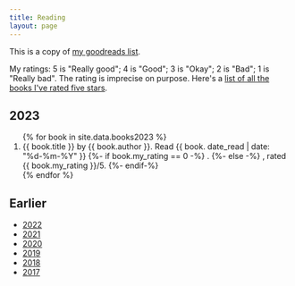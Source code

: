 ```yaml
---
title: Reading
layout: page
---
```


This is a copy of [my goodreads list](https://www.goodreads.com/max_barners).

My ratings: 5 is "Really good"; 4 is "Good"; 3 is "Okay"; 2 is "Bad"; 1 is "Really bad". The rating is imprecise on purpose. Here's a <a href="/reading/five-stars/">list of all the books I've rated five stars</a>.

<h2>2023</h2>

<ol reversed>
{% for book in site.data.books2023 %}
	<li {% if book.my_rating == 5 %}class="five-star"{% endif %}>
		<span class="title">{{ book.title }}</span> by <span class="author">{{ book.author }}</span>. Read {{ book. date_read | date: "%d-%m-%Y" }}
		{%- if book.my_rating == 0 -%}
		.
		{%- else -%}
		, <span class="rating">rated {{ book.my_rating }}/5</span>.
		{%- endif-%}
	</li>
{% endfor %}
</ol>

<h2>Earlier</h2>

<ul>
	<li><a href="/reading/2022">2022</a></li>
	<li><a href="/reading/2021">2021</a></li>
	<li><a href="/reading/2020">2020</a></li>
	<li><a href="/reading/2019">2019</a></li>
	<li><a href="/reading/2018">2018</a></li>
	<li><a href="/reading/2017">2017</a></li>
</ul>